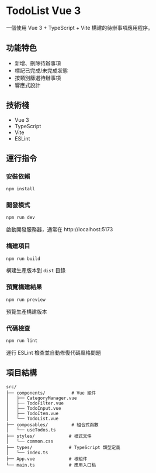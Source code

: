 # TodoList Vue 3

一個使用 Vue 3 + TypeScript + Vite 構建的待辦事項應用程序。

## 功能特色

- 新增、刪除待辦事項
- 標記已完成/未完成狀態
- 按類別篩選待辦事項
- 響應式設計

## 技術棧

- Vue 3
- TypeScript
- Vite
- ESLint

## 運行指令

### 安裝依賴
```bash
npm install
```

### 開發模式
```bash
npm run dev
```
啟動開發服務器，通常在 http://localhost:5173

### 構建項目
```bash
npm run build
```
構建生產版本到 `dist` 目錄

### 預覽構建結果
```bash
npm run preview
```
預覽生產構建版本

### 代碼檢查
```bash
npm run lint
```
運行 ESLint 檢查並自動修復代碼風格問題

## 項目結構

```
src/
├── components/          # Vue 組件
│   ├── CategoryManager.vue
│   ├── TodoFilter.vue
│   ├── TodoInput.vue
│   ├── TodoItem.vue
│   └── TodoList.vue
├── composables/         # 組合式函數
│   └── useTodos.ts
├── styles/             # 樣式文件
│   └── common.css
├── types/              # TypeScript 類型定義
│   └── index.ts
├── App.vue             # 根組件
└── main.ts             # 應用入口點
```
